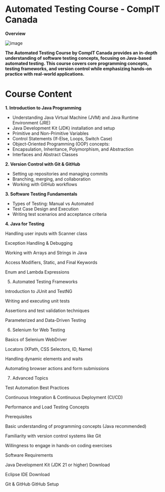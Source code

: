 # Automated Testing Course - CompIT Canada

**Overview**

![image](https://github.com/user-attachments/assets/c2e429aa-e1cd-4e9d-aec6-7f8ca5cc80d7)

**The Automated Testing Course by CompIT Canada provides an in-depth understanding of software testing concepts, focusing on Java-based automated testing. This course covers core programming concepts, testing frameworks, and version control while emphasizing hands-on practice with real-world applications.**

# Course Content

**1. Introduction to Java Programming**

* Understanding Java Virtual Machine (JVM) and Java Runtime Environment (JRE)
* Java Development Kit (JDK) installation and setup
* Primitive and Non-Primitive Variables
* Control Statements (If-Else, Loops, Switch Case)
* Object-Oriented Programming (OOP) concepts:
* Encapsulation, Inheritance, Polymorphism, and Abstraction
* Interfaces and Abstract Classes

**2. Version Control with Git & GitHub**

* Setting up repositories and managing commits
* Branching, merging, and collaboration
* Working with GitHub workflows

**3. Software Testing Fundamentals**

* Types of Testing: Manual vs Automated
* Test Case Design and Execution
* Writing test scenarios and acceptance criteria

**4. Java for Testing**

Handling user inputs with Scanner class

Exception Handling & Debugging

Working with Arrays and Strings in Java

Access Modifiers, Static, and Final Keywords

Enum and Lambda Expressions

5. Automated Testing Frameworks

Introduction to JUnit and TestNG

Writing and executing unit tests

Assertions and test validation techniques

Parameterized and Data-Driven Testing

6. Selenium for Web Testing

Basics of Selenium WebDriver

Locators (XPath, CSS Selectors, ID, Name)

Handling dynamic elements and waits

Automating browser actions and form submissions

7. Advanced Topics

Test Automation Best Practices

Continuous Integration & Continuous Deployment (CI/CD)

Performance and Load Testing Concepts

Prerequisites

Basic understanding of programming concepts (Java recommended)

Familiarity with version control systems like Git

Willingness to engage in hands-on coding exercises

Software Requirements

Java Development Kit (JDK 21 or higher) Download

Eclipse IDE Download

Git & GitHub GitHub Setup
